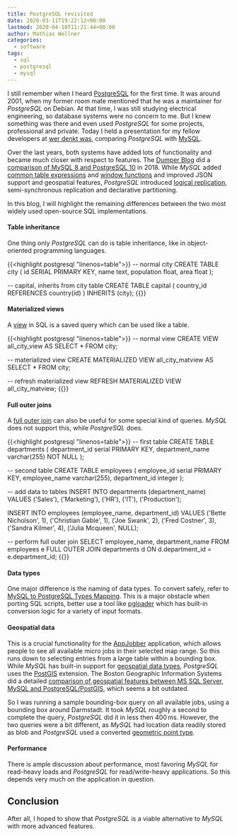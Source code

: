 ```yaml
---
title: PostgreSQL revisited
date: 2020-03-11T19:22:12+00:00
lastmod: 2020-04-10T11:21:44+00:00
author: Mathias Wellner
categories:
  - software
tags:
  - sql
  - postgresql
  - mysql
---
```


I still remember when I heard [PostgreSQL](https://www.postgresql.org/) for the first time. It was around 2001, when my former room mate mentioned that he was a maintainer for _PostgreSQL_ on Debian. At that time, I was still studying electrical engineering, so database systems were no concern to me. But I knew something was there and even used _PostgreSQL_ for some projects, professional and private. Today I held a presentation for my fellow developers at [wer denkt was](https://werdenktwas.de/), comparing _PostgreSQL_ with [MySQL](https://www.mysql.com/de/). 
<!--more-->

Over the last years, both systems have added lots of functionality and became much closer with respect to features. The [Dumper Blog](https://blog.dumper.io/) did a [comparison of MySQL 8 and PostgreSQL 10](https://blog.dumper.io/showdown-mysql-8-vs-postgresql-10/) in 2018. While _MySQL_ added [common table expressions](https://www.postgresql.org/docs/9.1/queries-with.html) and [window functions](https://www.postgresql.org/docs/9.1/tutorial-window.html) and improved JSON support and geospatial features, _PostgreSQL_ introduced [logical replication](https://www.postgresql.org/docs/10/logical-replication.html), semi-synchronous replication and declarative partitioning. 

In this blog, I will highlight the remaining differences between the two most widely used open-source SQL implementations. 

#### Table inheritance

One thing only _PostgreSQL_ can do is table inheritance, like in object-oriented programming languages.

{{<highlight postgresql "linenos=table">}}
-- normal city
CREATE TABLE city (
  id SERIAL PRIMARY KEY,
  name text,
  population float,
  area float
);

-- capital, inherits from city table
CREATE TABLE capital (
  country_id REFERENCES country(id)
) INHERITS (city);
{{</highlight>}}

#### Materialized views

A [view](https://www.postgresql.org/docs/9.2/sql-createview.html) in SQL is a saved query which can be used like a table. 

{{<highlight postgresql "linenos=table">}}
-- normal view
CREATE VIEW all_city_view AS SELECT * FROM city;

-- materialized view
CREATE MATERIALIZED VIEW all_city_matview AS SELECT * FROM city;

-- refresh materialized view
REFRESH MATERIALIZED VIEW all_city_matview;
{{</highlight>}}

#### Full outer joins

A [full outer join](https://www.w3resource.com/sql/joins/perform-a-full-outer-join.php) can also be useful for some special kind of queries. _MySQL_ does not support this, while _PostgreSQL_ does. 

{{<highlight postgresql "linenos=table">}}
-- first table
CREATE TABLE departments (
  department_id serial PRIMARY KEY,
  department_name varchar(255) NOT NULL
);

-- second table
CREATE TABLE employees (
  employee_id serial PRIMARY KEY,
  employee_name varchar(255),
  department_id integer
);

-- add data to tables
INSERT INTO
  departments (department_name)
VALUES
  ('Sales'),
  ('Marketing'),
  ('HR'),
  ('IT'),
  ('Production');

INSERT INTO
  employees (employee_name, department_id)
VALUES
  ('Bette Nicholson', 1),
  ('Christian Gable', 1),
  ('Joe Swank', 2),
  ('Fred Costner', 3),
  ('Sandra Kilmer', 4),
  ('Julia Mcqueen', NULL);

-- perform full outer join
SELECT
  employee_name,
  department_name
FROM
  employees e
  FULL OUTER JOIN departments d ON d.department_id = e.department_id;
{{</highlight>}}

#### Data types

One major difference is the naming of data types. To convert safely, refer to [MySQL to PostgreSQL Types Mapping](https://www.convert-in.com/mysql-to-postgres-types-mapping.htm). This is a major obstacle when porting SQL scripts, better use a tool like [pgloader](https://pgloader.io/) which has built-in conversion logic for a variety of input formats. 

#### Geospatial data

This is a crucial functionality for the [AppJobber](https://appjobber.de/) application, which allows people to see all available micro jobs in their selected map range. So this runs down to selecting entries from a large table within a bounding box. While _MySQL_ has built-in support for [geospatial data types](https://dev.mysql.com/doc/refman/8.0/en/spatial-types.html), _PostgreSQL_ uses the [PostGIS](https://postgis.net/) extension. The Boston Geographic Information Systems did a detailed [comparison of geospatial features between MS SQL Server, MySQL and PostgreSQL/PostGIS](http://www.bostongis.com/PrinterFriendly.aspx?content_name=sqlserver2008_postgis_mysql_compare), which seems a bit outdated. 

So I was running a sample bounding-box query on all available jobs, using a bounding box around Darmstadt. It took _MySQL_ roughly a second to complete the query, _PostgreSQL_ did it in less then 400&thinsp;ms. However, the two queries were a bit different, as _MySQL_ had location data readily stored as blob and _PostgreSQL_ used a converted [geometric point type](https://www.postgresql.org/docs/9.3/datatype-geometric.html). 

#### Performance

There is ample discussion about performance, most favoring _MySQL_ for read-heavy loads and _PostgreSQL_ for read/write-heavy applications. So this depends very much on the application in question. 

## Conclusion

After all, I hoped to show that _PostgreSQL_ is a viable alternative to _MySQL_ with more advanced features. 